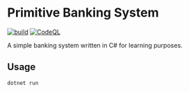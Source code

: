 # Primitive Banking System

[![build](https://github.com/f0xtek/primitive-banking-system/actions/workflows/build-validation.yml/badge.svg)](https://github.com/f0xtek/primitive-banking-system/actions/workflows/build-validation.yml)
[![CodeQL](https://github.com/f0xtek/primitive-banking-system/actions/workflows/codeql.yml/badge.svg)](https://github.com/f0xtek/primitive-banking-system/actions/workflows/codeql.yml)

A simple banking system written in C# for learning purposes.

## Usage

```bash
dotnet run
```
